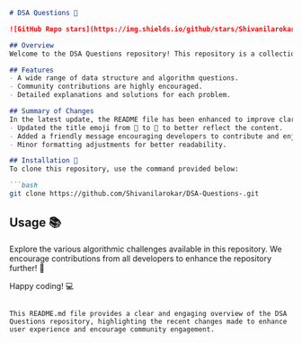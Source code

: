 ```markdown
# DSA Questions 📖

![GitHub Repo stars](https://img.shields.io/github/stars/Shivanilarokar/DSA-Questions-) ![GitHub forks](https://img.shields.io/github/forks/Shivanilarokar/DSA-Questions-) ![GitHub issues](https://img.shields.io/github/issues/Shivanilarokar/DSA-Questions-)

## Overview
Welcome to the DSA Questions repository! This repository is a collection of algorithmic challenges designed to help you improve your data structures and algorithms skills. Whether you are a beginner or an experienced developer, you will find valuable resources here.

## Features
- A wide range of data structure and algorithm questions.
- Community contributions are highly encouraged.
- Detailed explanations and solutions for each problem.

## Summary of Changes
In the latest update, the README file has been enhanced to improve clarity and engagement. Notable changes include:
- Updated the title emoji from 📜 to 📖 to better reflect the content.
- Added a friendly message encouraging developers to contribute and enjoy coding.
- Minor formatting adjustments for better readability.

## Installation 🔧
To clone this repository, use the command provided below:

```bash
git clone https://github.com/Shivanilarokar/DSA-Questions-.git
```

## Usage 📚
Explore the various algorithmic challenges available in this repository. We encourage contributions from all developers to enhance the repository further! 🚀

Happy coding! 💻

```

This README.md file provides a clear and engaging overview of the DSA Questions repository, highlighting the recent changes made to enhance user experience and encourage community engagement.